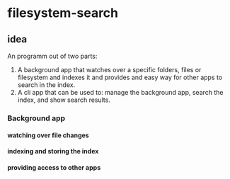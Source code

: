 # filesystem-search

## idea
An programm out of two parts:
1. A background app that watches over a specific folders, files or filesystem and indexes it and provides and easy way for other apps to search in the index.
2. A cli app that can be used to: manage the background app, search the index, and show search results.

### Background app

#### watching over file changes

#### indexing and storing the index

#### providing access to other apps
